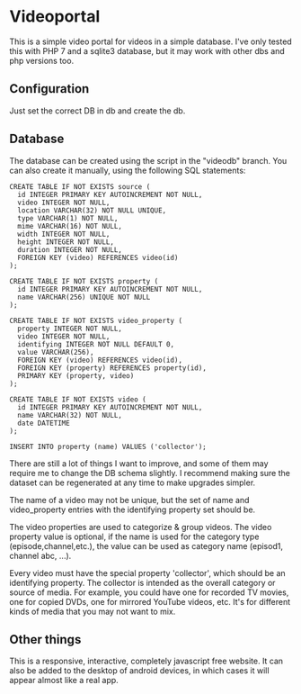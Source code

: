 # Videoportal

This is a simple video portal for videos in a simple database. I've only tested this with PHP 7 and a sqlite3 database, but it may work with other dbs and php versions too.


## Configuration

Just set the correct DB in db and create the db.


## Database

The database can be created using the script in the "videodb" branch. You can also create it manually, using the following SQL statements:

```
CREATE TABLE IF NOT EXISTS source (
  id INTEGER PRIMARY KEY AUTOINCREMENT NOT NULL,
  video INTEGER NOT NULL,
  location VARCHAR(32) NOT NULL UNIQUE,
  type VARCHAR(1) NOT NULL,
  mime VARCHAR(16) NOT NULL,
  width INTEGER NOT NULL,
  height INTEGER NOT NULL,
  duration INTEGER NOT NULL,
  FOREIGN KEY (video) REFERENCES video(id)
);

CREATE TABLE IF NOT EXISTS property (
  id INTEGER PRIMARY KEY AUTOINCREMENT NOT NULL,
  name VARCHAR(256) UNIQUE NOT NULL
);

CREATE TABLE IF NOT EXISTS video_property (
  property INTEGER NOT NULL,
  video INTEGER NOT NULL,
  identifying INTEGER NOT NULL DEFAULT 0,
  value VARCHAR(256),
  FOREIGN KEY (video) REFERENCES video(id),
  FOREIGN KEY (property) REFERENCES property(id),
  PRIMARY KEY (property, video)
);

CREATE TABLE IF NOT EXISTS video (
  id INTEGER PRIMARY KEY AUTOINCREMENT NOT NULL,
  name VARCHAR(32) NOT NULL,
  date DATETIME
);

INSERT INTO property (name) VALUES ('collector');
```

There are still a lot of things I want to improve, and some of them may require me to change the DB schema slightly.
I recommend making sure the dataset can be regenerated at any time to make upgrades simpler.

The name of a video may not be unique, but the set of name and video_property entries with the identifying property set should be.

The video properties are used to categorize & group videos. The video property value is optional, if the name is used for the
category type (episode,channel,etc.), the value can be used as category name (episod1, channel abc, ...).

Every video must have the special property 'collector', which should be an identifying property.
The collector is intended as the overall category or source of media. For example, you could have one
for recorded TV movies, one for copied DVDs, one for mirrored YouTube videos, etc. It's for different
kinds of media that you may not want to mix.


## Other things

This is a responsive, interactive, completely javascript free website.
It can also be added to the desktop of android devices, in which cases it will appear almost like a real app.
